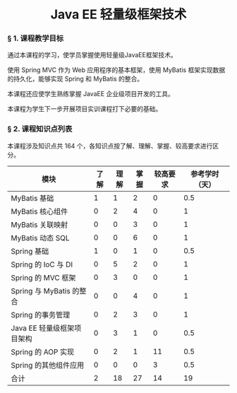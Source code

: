 # <center>Java EE 轻量级框架技术</center>

### &sect; 1. 课程教学目标

通过本课程的学习，使学员掌握使用轻量级JavaEE框架技术。

使用 Spring MVC 作为 Web 应用程序的基本框架，使用 MyBatis 框架实现数据的持久化，能够实现 Spring 和 MyBatis 的整合。

本课程还应使学生熟练掌握 JavaEE 企业级项目开发的工具。

本课程为学生下一步开展项目实训课程打下必要的基础。

### &sect; 2. 课程知识点列表

本课程涉及知识点共 164 个，各知识点按了解、理解、掌握、较高要求进行区分。

|模块|了解|理解|掌握|较高要求|参考学时（天）|
|-|-|-|-|-|-|
|MyBatis 基础|1|1|2|0|0.5|
|MyBatis 核心组件|0|2|4|0|1|
|MyBatis 关联映射|0|0|3|0|1|
|MyBatis 动态 SQL|0|0|6|0|1|
|Spring 基础|1|0|1|0|0.5|
|Spring 的 IoC 与 DI|0|5|2|0|1|
|Spring 的 MVC 框架|0|3|0|0|1|
|Spring 与 MyBatis 的整合|0|0|4|0|1|
|Spring 的事务管理|0|2|3|0|1|
|Java EE 轻量级框架项目架构|0|3|1|0|0.5|
|Spring 的 AOP 实现|0|2|1|11|0.5|
|Spring 的其他组件应用|0|0|0|3|0.5|
|合计|2|18|27|14|19|